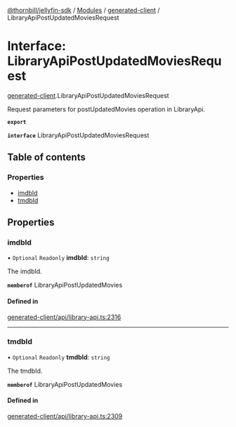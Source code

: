 [@thornbill/jellyfin-sdk](../README.md) / [Modules](../modules.md) / [generated-client](../modules/generated_client.md) / LibraryApiPostUpdatedMoviesRequest

# Interface: LibraryApiPostUpdatedMoviesRequest

[generated-client](../modules/generated_client.md).LibraryApiPostUpdatedMoviesRequest

Request parameters for postUpdatedMovies operation in LibraryApi.

**`export`**

**`interface`** LibraryApiPostUpdatedMoviesRequest

## Table of contents

### Properties

- [imdbId](generated_client.LibraryApiPostUpdatedMoviesRequest.md#imdbid)
- [tmdbId](generated_client.LibraryApiPostUpdatedMoviesRequest.md#tmdbid)

## Properties

### imdbId

• `Optional` `Readonly` **imdbId**: `string`

The imdbId.

**`memberof`** LibraryApiPostUpdatedMovies

#### Defined in

[generated-client/api/library-api.ts:2316](https://github.com/thornbill/jellyfin-sdk-typescript/blob/b5d0506/src/generated-client/api/library-api.ts#L2316)

___

### tmdbId

• `Optional` `Readonly` **tmdbId**: `string`

The tmdbId.

**`memberof`** LibraryApiPostUpdatedMovies

#### Defined in

[generated-client/api/library-api.ts:2309](https://github.com/thornbill/jellyfin-sdk-typescript/blob/b5d0506/src/generated-client/api/library-api.ts#L2309)
